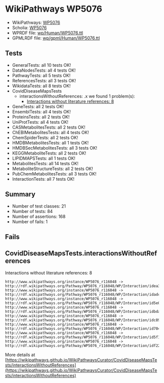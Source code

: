 # WikiPathways WP5076

* WikiPathways: [WP5076](https://identifiers.org/wikipathways:WP5076)
* Scholia: [WP5076](https://scholia.toolforge.org/wikipathways/WP5076)
* WPRDF file: [wp/Human/WP5076.ttl](../wp/Human/WP5076.ttl)
* GPMLRDF file: [wp/gpml/Human/WP5076.ttl](../wp/gpml/Human/WP5076.ttl)

## Tests
* GeneralTests: all 10 tests OK!
* DataNodesTests: all 4 tests OK!
* PathwayTests: all 5 tests OK!
* ReferencesTests: all 3 tests OK!
* WikidataTests: all 8 tests OK!
* CovidDiseaseMapsTests
    * interactionsWithoutReferences: .x we found 1 problem(s):
        * [Interactions without literature references: 8](#2e295936)
* GeneTests: all 2 tests OK!
* EnsemblTests: all 4 tests OK!
* ProteinsTests: all 2 tests OK!
* UniProtTests: all 4 tests OK!
* CASMetabolitesTests: all 2 tests OK!
* ChEBIMetabolitesTests: all 4 tests OK!
* ChemSpiderTests: all 2 tests OK!
* HMDBMetabolitesTests: all 1 tests OK!
* HMDBSecMetabolitesTests: all 3 tests OK!
* KEGGMetaboliteTests: all 2 tests OK!
* LIPIDMAPSTests: all 1 tests OK!
* MetabolitesTests: all 14 tests OK!
* MetaboliteStructureTests: all 2 tests OK!
* PubChemMetabolitesTests: all 3 tests OK!
* InteractionTests: all 7 tests OK!


## Summary

* Number of test classes: 21
* Number of tests: 84
* Number of assertions: 168
* Number of fails: 1

## Fails

<a name="2e295936" />

## CovidDiseaseMapsTests.interactionsWithoutReferences

Interactions without literature references: 8
```
http://www.wikipathways.org/instance/WP5076_r116048 -> http://rdf.wikipathways.org/Pathway/WP5076_r116048/WP/Interaction/idea3369fd
http://www.wikipathways.org/instance/WP5076_r116048 -> http://rdf.wikipathways.org/Pathway/WP5076_r116048/WP/Interaction/idadc90074
http://www.wikipathways.org/instance/WP5076_r116048 -> http://rdf.wikipathways.org/Pathway/WP5076_r116048/WP/Interaction/id5e025fa9
http://www.wikipathways.org/instance/WP5076_r116048 -> http://rdf.wikipathways.org/Pathway/WP5076_r116048/WP/Interaction/idbda85ec8
http://www.wikipathways.org/instance/WP5076_r116048 -> http://rdf.wikipathways.org/Pathway/WP5076_r116048/WP/Interaction/idc8983763
http://www.wikipathways.org/instance/WP5076_r116048 -> http://rdf.wikipathways.org/Pathway/WP5076_r116048/WP/Interaction/id7040e5c9
http://www.wikipathways.org/instance/WP5076_r116048 -> http://rdf.wikipathways.org/Pathway/WP5076_r116048/WP/Interaction/id5f19df3b
http://www.wikipathways.org/instance/WP5076_r116048 -> http://rdf.wikipathways.org/Pathway/WP5076_r116048/WP/Interaction/idf2233645
```

More details at [https://wikipathways.github.io/WikiPathwaysCurator/CovidDiseaseMapsTests/interactionsWithoutReferences](https://wikipathways.github.io/WikiPathwaysCurator/CovidDiseaseMapsTests/interactionsWithoutReferences)

